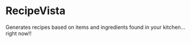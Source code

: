 # RecipeVista
Generates recipes based on items and ingredients found in your kitchen... right now!!
